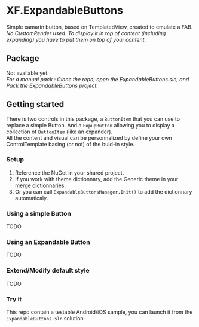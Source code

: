 
# XF.ExpandableButtons

Simple xamarin button, based on TemplatedView, created to emulate a FAB.  
*No CustomRender used. To display it in top of content (including expanding) you have to put them on top of your content.*

## Package

Not available yet.  
*For a manual pack : Clone the repo, open the ExpandableButtons.sln, and Pack the ExpandableButtons project.*

## Getting started

There is two controls in this package, a `ButtonItem` that you can use to replace a simple Button. And a `PopupButton` allowing you to display a collection of `ButtonItem` (like an expander).  
All the content and visual can be personnalized by define your own ControlTemplate basing (or not) of the buid-in style.

### Setup

1. Reference the NuGet in your shared project.  
2. If you work with theme dictionnary, add the Generic theme in your merge dictionnaries.
3. Or you can call `ExpandableButtonsManager.Init()` to add the dictionnary automaticaly.

### Using a simple Button

TODO

### Using an Expandable Button

TODO

### Extend/Modify default style

TODO

### Try it

This repo contain a testable Android/iOS sample, you can launch it from the `ExpandableButtons.sln` solution.